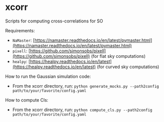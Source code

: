 # xcorr
Scripts for computing cross-correlations for SO

Requirements:

* `NaMaster`: [https://namaster.readthedocs.io/en/latest/pymaster.html](https://namaster.readthedocs.io/en/latest/pymaster.html)
* `pixell`: [https://github.com/simonsobs/pixell](https://github.com/simonsobs/pixell) (for flat sky computations)
* `healpy`: [https://healpy.readthedocs.io/en/latest](https://healpy.readthedocs.io/en/latest) (for curved sky computations)

How to run the Gaussian simulation code:

* From the xcorr directory, run: `python generate_mocks.py --path2config path/to/your/favorite/config.yaml`

How to compute Cls:

* From the xcorr directory, run: `python compute_cls.py --path2config path/to/your/favorite/config.yaml`
